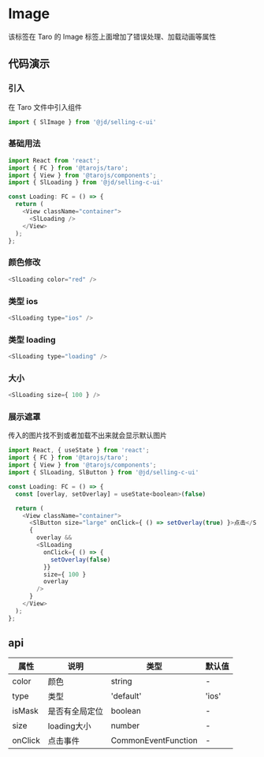 
# Image
该标签在 Taro 的 Image 标签上面增加了错误处理、加载动画等属性
## 代码演示
### 引入
在 Taro 文件中引入组件
```js
import { SlImage } from '@jd/selling-c-ui'
```
### 基础用法
```js
import React from 'react';
import { FC } from '@tarojs/taro';
import { View } from '@tarojs/components';
import { SlLoading } from '@jd/selling-c-ui'

const Loading: FC = () => {
  return (
    <View className="container">
      <SlLoading />  
    </View>
  );
};
```
### 颜色修改
```js
<SlLoading color="red" />
```

### 类型 ios
```js
<SlLoading type="ios" />
```

### 类型 loading
```js
<SlLoading type="loading" />
```

### 大小
```js
<SlLoading size={ 100 } />
```

### 展示遮罩
传入的图片找不到或者加载不出来就会显示默认图片
```js
import React, { useState } from 'react';
import { FC } from '@tarojs/taro';
import { View } from '@tarojs/components';
import { SlLoading, SlButton } from '@jd/selling-c-ui'

const Loading: FC = () => {
  const [overlay, setOverlay] = useState<boolean>(false)

  return (
    <View className="container">  
      <SlButton size="large" onClick={ () => setOverlay(true) }>点击</SlButton>
      {
        overlay && 
        <SlLoading 
          onClick={ () => {
            setOverlay(false) 
          }} 
          size={ 100 } 
          overlay 
        />
      }
    </View>
  );
};
```

## api
|  属性   | 说明  | 类型 | 默认值 |
|  ----  | ----  | ---- | ---- |
| color | 颜色 | string | - |
| type | 类型 | 'default'|'ios'|'loading' | default |
| isMask | 是否有全局定位 | boolean | - |
| size | loading大小 | number | - |
| onClick | 点击事件 | CommonEventFunction | - |
